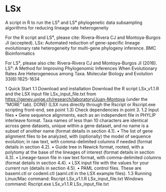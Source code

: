 # LSx
A script in R to run the LS³ and LS⁴ phylogenetic data subsampling algorithms for reducing lineage rate heterogeneity

For the R script and LS⁴, please cite:
Rivera-Rivera CJ and Montoya-Burgos JI (accepted). LSx: Automated reduction of gene-specific lineage evolutionary rate heterogeneity for multi-gene phylogeny inference. BMC Bioinformatics

For LS³, please also cite:
Rivera-Rivera CJ and Montoya-Burgos JI (2016). LS³: A Method for Improving Phylogenomic Inferences When Evolutionary Rates Are Heterogeneous among Taxa. Molecular Biology and Evolution 33(6):1625-1634

1 Quick Start
1.1 Download and installation
  Download the R script LSx_v1.1.R and the LSX input file LSx_input_file.txt from
https://genev.unige.ch/research/laboratory/Juan-Montoya (under the “MORE” tab).
  DONE! (LSX runs directly through the Rscript or Rscript.exe scripting front-end, see
point 1.3)
  Check dependencies in point 3.
1.2 Input files
  • Gene sequence alignments, each as an independent file in PHYLIP interleave
format. Taxa names of less than 10 characters are identical across gene datasets,
unique within a gene dataset, and no name is a subset of another name (format
details in section 4.1).
  • The list of gene alignment files to be analyzed, with (optionally) the model of
sequence evolution; in raw text, with comma-delimited columns if needed (format
details in section 4.2).
  • Guide tree in Newick format, rooted, with a polytomy at the base of the lineages of
interest (format details in section 4.3).
  • Lineage-taxon file in raw text format, with comma-delimited columns (format
details in section 4.4).
  • LSX input file with the values for your current run (details in section 4.5).
  • PAML control files. These are baseml.ctl or codeml.ctl (aaml.ctl in the LSX
example files).
1.3 Running
  Linux/Mac command:
    Rscript LSx_v1.1.R LSx_input_file.txt
  Windows command:
    Rscript.exe LSx_v1.1.R LSx_input_file.txt
